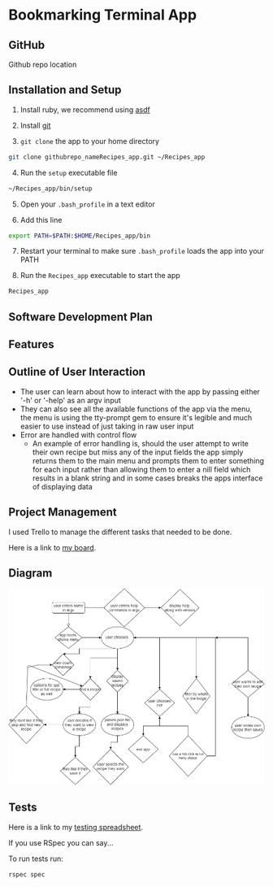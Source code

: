 # Bookmarking Terminal App

## GitHub

Github repo location

## Installation and Setup

1. Install ruby, we recommend using [asdf](https://asdf-vm.com/)

2. Install [git](https://git-scm.com/downloads)

3. `git clone` the app to your home directory

```bash
git clone githubrepo_nameRecipes_app.git ~/Recipes_app
```

4. Run the `setup` executable file

```bash
~/Recipes_app/bin/setup
```

5. Open your `.bash_profile` in a text editor

6. Add this line

```bash
export PATH=$PATH:$HOME/Recipes_app/bin
```

7. Restart your terminal to make sure `.bash_profile` loads the app into your PATH

8. Run the `Recipes_app` executable to start the app

```bash
Recipes_app
```

## Software Development Plan

## Features

## Outline of User Interaction

- The user can learn about how to interact with the app by passing either '-h' or '-help' as an argv input 
- They can also see all the available functions of the app via the menu, the menu is using the tty-prompt gem to ensure it's legible and much easier to use instead of just taking in raw user input
- Error are handled with control flow
  - An example of error handling is, should the user attempt to write their own recipe but miss any of the input fields the app simply returns them to the main menu and prompts them to enter something for each input rather than allowing them to enter a nill field which results in a blank string and in some cases breaks the apps interface of displaying data 


## Project Management

I used Trello to manage the different tasks that needed to be done.

Here is a link to [my board](https://trello.com/b/vckpMdRt/recipes-app).

## Diagram
![sitemap-image](docs/sitemap.png)


## Tests

Here is a link to my [testing spreadsheet]().

If you use RSpec you can say...

To run tests run:

```bash
rspec spec
```